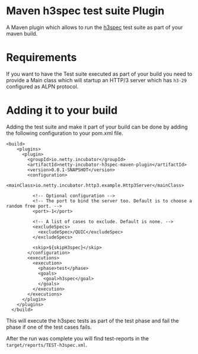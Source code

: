 Maven h3spec test suite Plugin
==============================

A Maven plugin which allows to run the [h3spec](https://github.com/kazu-yamamoto/h3spec) test suite as part of your maven build.

# Requirements
If you want to have the Test suite executed as part of your build you need to provide a Main class which will
startup an HTTP/3 server which has `h3-29` configured as ALPN protocol.


# Adding it to your build
Adding the test suite and make it part of your build can be done by adding the following configuration to your pom.xml
file.
    
    <build>
        <plugins>
          <plugin>
            <groupId>io.netty.incubator</groupId>
            <artifactId>netty-incubator-h3spec-maven-plugin</artifactId>
            <version>0.0.1-SNAPSHOT</version>
            <configuration>
              <mainClass>io.netty.incubator.http3.example.Http3Server</mainClass>
              
              <!-- Optional configuration -->
              <!-- The port to bind the server too. Default is to choose a random free port. -->
              <port>-1</port>
              
              <!-- A list of cases to exclude. Default is none. -->
              <excludeSpecs>
                <excludeSpec>/QUIC</excludeSpec>
              </excludeSpecs>
              
              <skip>${skipH3spec}</skip>
            </configuration>
            <executions>
              <execution>
                <phase>test</phase>
                <goals>
                  <goal>h3spec</goal>
                </goals>
              </execution>
            </executions>
          </plugin>
        </plugins>
      </build>


This will execute the h3spec tests as part of the test phase and fail the phase if one of the test cases
fails.

After the run was complete you will find test-reports in the `target/reports/TEST-h3spec.xml`.


